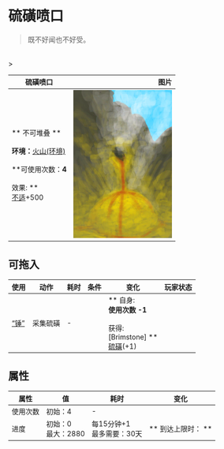 # 硫磺喷口  
> 既不好闻也不好受。  
<br>  
>   
  
  硫磺喷口  |   图片   
 ----  |  ----:   
 ** 不可堆叠 **<br><br>**环境：**[火山(环境)](Env_AcidLake.md)<br><br>**可使用次数：**4<br><br>** 效果: **<br>[不适](Discomfort.md)+500  |  <img decoding="async" src="Sprite/BrimstoneVent.png" href="a.md" style="max-width:300px;max-height:300px;">   
  
## 可拖入  
使用  |  动作  |  耗时  |  条件  |  变化  |  玩家状态  
----  |  ----  |  ----  |  ----  |  ----  |  ----  
[“锤”](tag_Hammer.md)  |  采集硫磺<br>  |  -  |    |  ** 自身: **<br>使用次数  -1<br><br>** 获得: **<br>** [Brimstone] **<br>  [硫磺](Brimstone.md)(+1)<br>  |    
## 属性   
属性  |  值  |  耗时  |  变化  
----  |  ----  |  ----  |  ----  
使用次数  |  初始：4  |  -  |    
进度  |  初始：0<br>最大：2880  |  每15分钟+1<br>最多需要：30天  |  ** 到达上限时： **<br>  


<script>document.title="硫磺喷口 - 卡牌生存百科 Card Survival Wiki";</script>